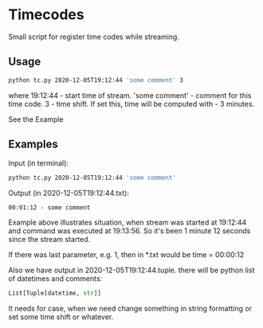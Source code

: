 # Timecodes

Small script for register time codes while streaming.

## Usage

```bash
python tc.py 2020-12-05T19:12:44 'some comment' 3 
```
where
19:12:44 - start time of stream.
'some comment' - comment for this time code.
3 - time shift. If set this, time will be computed with - 3 minutes.

See the Example

## Examples

Input (in terminal):
```bash
python tc.py 2020-12-05T19:12:44 'some comment'
```

Output (in 2020-12-05T19:12:44.txt):
```
00:01:12 - some comment
```

Example above illustrates situation, when stream was started at 19:12:44 and command was executed at 19:13:56. So it's been 1 minute 12 seconds since the stream started. 

If there was last parameter, e.g. 1, then in *.txt would be time = 00:00:12


Also we have output in 2020-12-05T19:12:44.tuple.
there will be python list of datetimes and comments:
```python
List[Tuple[datetime, str]]
```
It needs for case, when we need change something in string formatting or set some time shift or whatever.

